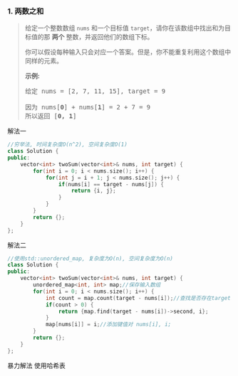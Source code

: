 ### 1. 两数之和

> <html> <div><p>给定一个整数数组 <code>nums</code>&nbsp;和一个目标值
> <code>target</code>，请你在该数组中找出和为目标值的那&nbsp;<strong>两个</strong>&nbsp;整数，并返回他们的数组下标。</p>
> 
> <p>你可以假设每种输入只会对应一个答案。但是，你不能重复利用这个数组中同样的元素。</p>
> 
> <p><strong>示例:</strong></p>
> 
> <pre>给定 nums = [2, 7, 11, 15], target = 9
> 
> 因为 nums[<strong>0</strong>] + nums[<strong>1</strong>] = 2 + 7 = 9
> 所以返回 [<strong>0, 1</strong>] </pre> </div> <html>

解法一

```cpp
//穷举法, 时间复杂度O(n^2), 空间复杂度O(1)
class Solution {
public:
    vector<int> twoSum(vector<int>& nums, int target) {
        for(int i = 0; i < nums.size(); i++) {
            for(int j = i + 1; j < nums.size(); j++) {
                if(nums[i] == target - nums[j]) {
                    return {i, j};
                }
            }
        }
        return {};
    }
};
```
解法二

```cpp
//使用std::unordered_map, 复杂度为O(n), 空间复杂度为O(n)
class Solution {
public:
    vector<int> twoSum(vector<int>& nums, int target) {
        unordered_map<int, int> map;//保存输入数组
        for(int i = 0; i < nums.size(); i++) {
            int count = map.count(target - nums[i]);//查找是否存在target - i
            if(count > 0) {
                return {map.find(target - nums[i])->second, i};
            }
            map[nums[i]] = i;//添加键值对 nums[i], i;
        }
        return {};
    }
};
```
暴力解法
使用哈希表